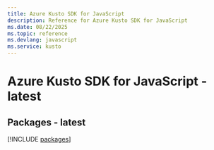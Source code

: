 ```yaml
---
title: Azure Kusto SDK for JavaScript
description: Reference for Azure Kusto SDK for JavaScript
ms.date: 08/22/2025
ms.topic: reference
ms.devlang: javascript
ms.service: kusto
---
```

# Azure Kusto SDK for JavaScript - latest
## Packages - latest
[!INCLUDE [packages](kusto-index.md)]